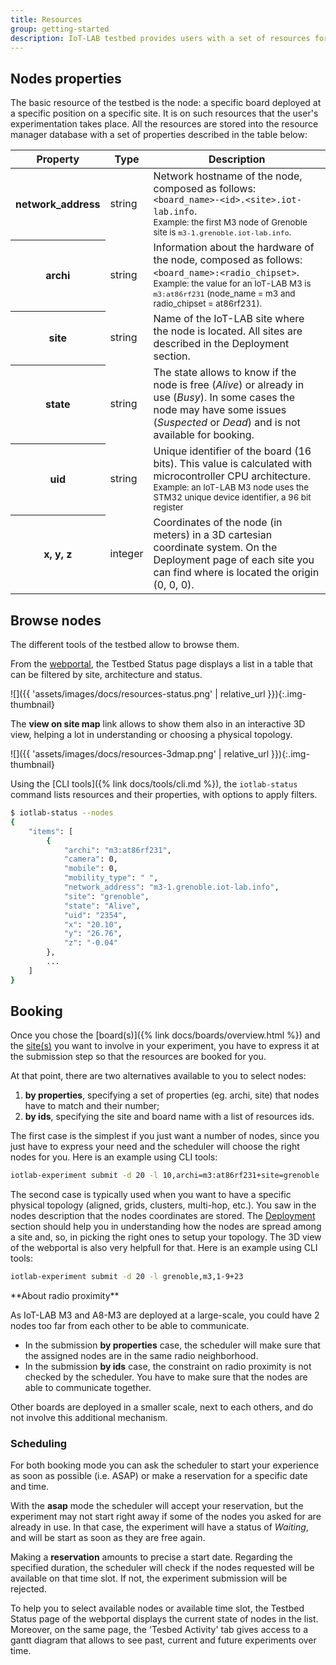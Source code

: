 ```yaml
---
title: Resources
group: getting-started
description: IoT-LAB testbed provides users with a set of resources for experimentation. This page describes these resources and their properties and how to book them to be able to run an experiment according to your needs.
---
```


## Nodes properties

The basic resource of the testbed is the node: a specific board deployed at a specific position on a specific site. It is on such resources that the user's experimentation takes place. All the resources are stored into the resource manager database with a set of properties described in the table below:

<table class="table table-striped">
    <thead>
        <tr>
            <th scope="col">Property</th>
            <th scope="col">Type</th>
            <th scope="col">Description</th>
        </tr>
    </thead>
    <tbody>
        <tr>
            <th>network_address</th>
            <td>string</td>
            <td>
                Network hostname of the node, composed as follows:<br>
                <code>&lt;board_name&gt;-&lt;id&gt;.&lt;site&gt;.iot-lab.info</code>.<br>
                <small>Example: the first M3 node of Grenoble site is <code>m3-1.grenoble.iot-lab.info</code>.</small>
            </td>
        </tr>
        <tr>
            <th scope="row">archi</th>
            <td>string</td>
            <td>
                Information about the hardware of the node, composed as follows:<br> <code>&lt;board_name&gt;:&lt;radio_chipset&gt;</code>.<br>
                <small>Example: the value for an IoT-LAB M3 is <code>m3:at86rf231</code> (node_name = m3 and radio_chipset = at86rf231).</small>
            </td>
        </tr>
        <tr>
            <th scope="row">site</th>
            <td>string</td>
            <td>Name of the IoT-LAB site where the node is located. All sites are described in the Deployment section.</td>
        </tr>
        <tr>
            <th scope="row">state</th>
            <td>string</td>
                <td>The state allows to know if the node is free (<i>Alive</i>) or already in use (<i>Busy</i>). In some cases the node may have some issues (<i>Suspected</i> or <i>Dead</i>) and is not available for booking.</td>
        </tr>
        <tr>
            <th scope="row">uid</th>
            <td>string</td>
            <td>Unique identifier of the board (16 bits). This value is calculated with microcontroller CPU architecture.<br> <small>Example: an IoT-LAB M3 node uses the STM32 unique device identifier, a 96 bit register</small></td>
        </tr>
        <tr>
            <th scope="row">x, y, z</th>
            <td>integer</td>
            <td>Coordinates of the node (in meters) in a 3D cartesian coordinate system. <span class="text-warning">On the Deployment page of each site you can find where is located the origin (0, 0, 0).</span></td>
        </tr>
    </tbody>
</table>

## Browse nodes

The different tools of the testbed allow to browse them.

From the [webportal](https://www.iot-lab.info/testbed), the Testbed Status page displays a list in a table that can be filtered by site, architecture and status.

<div class="col col-lg-10 offset-lg-1" markdown="1">
![]({{ 'assets/images/docs/resources-status.png' | relative_url }}){:.img-thumbnail}
</div>

The **view on site map** link allows to show them also in an interactive 3D view, helping a lot in understanding or choosing a physical topology.  

<div class="col col-lg-10 offset-lg-1" markdown="1">
![]({{ 'assets/images/docs/resources-3dmap.png' | relative_url }}){:.img-thumbnail}
</div>

Using the [CLI tools]({% link docs/tools/cli.md %}), the `iotlab-status` command lists resources and their properties, with options to apply filters.

```bash
$ iotlab-status --nodes
{
    "items": [
        {
            "archi": "m3:at86rf231",
            "camera": 0,
            "mobile": 0,
            "mobility_type": " ",
            "network_address": "m3-1.grenoble.iot-lab.info",
            "site": "grenoble",
            "state": "Alive",
            "uid": "2354",
            "x": "20.10",
            "y": "26.76",
            "z": "-0.04"
        },
        ...
    ]
}
```

## Booking

Once you chose the [board(s)]({% link docs/boards/overview.html %}) and the [site(s)]() you want to involve in your experiment, you have to express it at the submission step so that the resources are booked for you.

At that point, there are two alternatives available to you to select nodes:

1. **by properties**, specifying a set of properties (eg. archi, site) that nodes have to match and their number;
2. **by ids**, specifying the site and board name with a list of resources ids.

The first case is the simplest if you just want a number of nodes, since you just have to express your need and the scheduler will choose the right nodes for you. Here is an example using CLI tools:
```bash
iotlab-experiment submit -d 20 -l 10,archi=m3:at86rf231+site=grenoble
```

The second case is typically used when you want to have a specific physical topology (aligned, grids, clusters, multi-hop, etc.). You saw in the nodes description that the nodes coordinates are stored. The [Deployment]() section should help you in understanding how the nodes are spread among a site and, so, in picking the right ones to setup your topology. The 3D view of the webportal is also very helpfull for that. Here is an example using CLI tools:
```bash
iotlab-experiment submit -d 20 -l grenoble,m3,1-9+23
```

<div class="alert alert-info" markdown="1">
**About radio proximity**

As IoT-LAB M3 and A8-M3 are deployed at a large-scale, you could have 2 nodes too far from each other to be able to communicate.

- In the submission **by properties** case, the scheduler will make sure that the assigned nodes are in the same radio neighborhood.
- In the submission **by ids** case, the constraint on radio proximity is not checked by the scheduler. You have to make sure that the nodes are able to communicate together.

Other boards are deployed in a smaller scale, next to each others, and do not involve this additional mechanism.
</div>

### Scheduling

For both booking mode you can ask the scheduler to start your experience as soon as possible (i.e. ASAP) or make a reservation for a specific date and time.

With the **asap** mode the scheduler will accept your reservation, but the experiment may not start right away if some of the nodes you asked for are already in use. In that case, the experiment will have a status of _Waiting_, and will be start as soon as they are free again.

Making a **reservation** amounts to precise a start date. Regarding the specified duration, the scheduler will check if the nodes requested will be available on that time slot. If not, the experiment submission will be rejected.

To help you to select available nodes or available time slot, the Testbed Status page of the webportal displays the current state of nodes in the list. Moreover, on the same page, the 'Tesbed Activity' tab gives access to a gantt diagram that allows to see past, current and future experiments over time.
